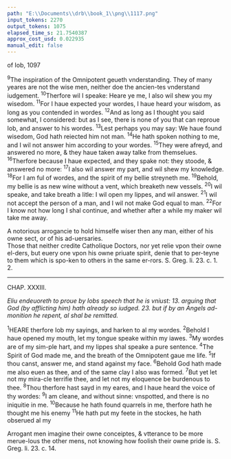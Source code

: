 ```yaml
---
path: "E:\\Documents\\drb\\book_1\\png\\1117.png"
input_tokens: 2270
output_tokens: 1075
elapsed_time_s: 21.7540387
approx_cost_usd: 0.022935
manual_edit: false
---
```

of Iob, 1097

<sup>9</sup>The inspiration of the Omnipotent geueth vnderstanding. They of many yeares are not the wise men, neither doe the ancien-tes vnderstand iudgement. <sup>10</sup>Therfore wil I speake: Heare ye me, I also wil shew you my wisedom. <sup>11</sup>For I haue expected your wordes, I haue heard your wisdom, as long as you contended in wordes. <sup>12</sup>And as long as I thought you said somewhat, I considered: but as I see, there is none of you that can reproue Iob, and answer to his wordes. <sup>13</sup>Lest perhaps you may say: We haue found wisedom, God hath reiected him not man. <sup>14</sup>He hath spoken nothing to me, and I wil not answer him according to your wordes. <sup>15</sup>They were afreyd, and answered no more, & they haue taken away talke from themselues. <sup>16</sup>Therfore because I haue expected, and they spake not: they stoode, & answered no more: <sup>17</sup>I also wil answer my part, and wil shew my knowledge. <sup>18</sup>For I am ful of wordes, and the spirit of my bellie streyneth me. <sup>19</sup>Behold, my bellie is as new wine without a vent, which breaketh new vessels. <sup>20</sup>I wil speake, and take breath a litle: I wil open my lippes, and wil answer. <sup>21</sup>I wil not accept the person of a man, and I wil not make God equal to man. <sup>22</sup>For I know not how long I shal continue, and whether after a while my maker wil take me away.

<aside>A notorious arrogancie to hold himselfe wiser then any man, either of his owne sect, or of his ad-uersaries.</aside>

<aside>Those that neither credite Catholique Doctors, nor yet relie vpon their owne el-ders, but euery one vpon his owne priuate spirit, denie that to per-teyne to them which is spo-ken to others in the same er-rors. S. Greg. li. 23. c. 1. 2.</aside>

<hr>

CHAP. XXXIII.

*Eliu endeuoreth to proue by Iobs speech that he is vniust: 13. arguing that God (by afflicting him) hath already so iudged. 23. but if by an Angels ad-monition he repent, al shal be remitted.*

<sup>1</sup>HEARE therfore Iob my sayings, and harken to al my wordes. <sup>2</sup>Behold I haue opened my mouth, let my tongue speake within my iawes. <sup>3</sup>My wordes are of my sim-ple hart, and my lippes shal speake a pure sentence. <sup>4</sup>The Spirit of God made me, and the breath of the Omnipotent gaue me life. <sup>5</sup>If thou canst, answer me, and stand against my face. <sup>6</sup>Behold God hath made me also euen as thee, and of the same clay I also was formed. <sup>7</sup>But yet let not my mira-cle terrifie thee, and let not my eloquence be burdenous to thee. <sup>8</sup>Thou therfore hast sayd in my eares, and I haue heard the voice of thy wordes: <sup>9</sup>I am cleane, and without sinne: vnspotted, and there is no iniquitie in me. <sup>10</sup>Because he hath found quarrels in me, therfore hath he thought me his enemy <sup>11</sup>He hath put my feete in the stockes, he hath obserued al my

<aside>Arrogant men imagine their owne conceiptes, & vtterance to be more merue-lous the other mens, not knowing how foolish their owne pride is. S. Greg. li. 23. c. 14.</aside>

[^1]: S. Greg. li. 23. c. 14.